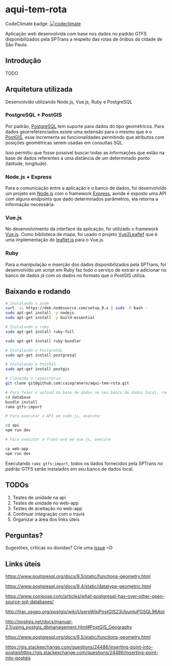 aqui-tem-rota 
===================

CodeClimate badge: [![codeclimate](https://codeclimate.com/github/caiogranero/aqui-tem-rota/badges/gpa.svg)](https://codeclimate.com/github/caiogranero/aqui-tem-rota)

Aplicação web desenvolvida com base nos dados no padrão GTFS disponibilizados pela SPTrans a respeito das rotas de ônibus da cidade de São Paulo.

## Introdução

TODO

## Arquitetura utilizada

Desenvolvido utilizando Node.js, Vue.js, Ruby e PostgreSQL

### PostgreSQL + PostGIS

Por padrão, [PostgreSQL] tem suporte para dados do tipo geométricos. Para dados georreferenciados existe uma extensão para o mesmo que é o [PostGIS], esse incrementa as funcionalidades permitindo que atributos com posições geométricas serem usadas em consultas SQL.

Isso permitiu que fosse possível buscar todas as informações que estão na base de dados referentes a uma distância de um determinado ponto (latitude, longitude).

### Node.js + Express

Para a comunicação entre a aplicação e o banco de dados, foi desenvolvido um projeto em [Node.js] com o framework [Express], aonde é exposto uma API com alguns endpoints que dado determinados parâmetros, ela retorna a informação necessária.

### Vue.js

No desenvolvimento da interface da aplicação, foi utilizado o framework [Vue.js]. Como biblioteca de mapa, foi usado o projeto [Vue2Leaflef] que é uma implementação do [leaflet.js] para o Vue.js.

### Ruby

Para a manipulação e inserção dos dados disponibilizados pela SPTrans, foi desenvolvido um script em Ruby faz todo o serviço de extrair e adicionar no banco de dados já com os dados no formato que o PostGIS utiliza.

## Baixando e rodando

``` bash
# Instalando o node
curl -sL https://deb.nodesource.com/setup_8.x | sudo -E bash -
sudo apt-get install -y nodejs
sudo apt-get install -y build-essential

# Instalando o ruby
sudo apt-get install ruby-full

sudo apt-get install ruby-bundler

# Instalando o PostgreSQL
sudo apt-get install postgresql

# Instalando o PostGIS
sudo apt-get install postgis

# Clonando o repositório
git clone git@github.com:caiogranero/aqui-tem-rota.git

# Para fazer o upload da base de dados no seu banco de dados local, rode:
cd database
bundle install
rake gtfs:import

# Para executar a API em node.js, execute:

cd api
npm run dev

# Para executar o front-end em Vue.js, execute

cp web-app
npm run dev
```

Executando `rake gtfs:import`, todos os dados fornecidos pela SPTrans no padrão GTFS serão instalados em seu banco de dados local.

## TODOs

1. Testes de unidade na api
2. Testes de unidade no web-app
3. Testes de aceitação no web-app
4. Continuar integração com o travis
5. Organizar a área dos links úteis

## Perguntas?

Sugestões, críticas ou dúvidas? Crie uma [issue] =D

## Links úteis

https://www.postgresql.org/docs/9.5/static/functions-geometry.html

https://www.postgresql.org/docs/9.4/static/datatype-geometric.html

https://www.compose.com/articles/what-postgresql-has-over-other-open-source-sql-databases/

http://trac.osgeo.org/postgis/wiki/UsersWikiPostGIS23UbuntuPGSQL96Apt

http://postgis.net/docs/manual-2.1/using_postgis_dbmanagement.html#PostGIS_Geography

https://www.postgresql.org/docs/9.5/static/functions-geometry.html

https://gis.stackexchange.com/questions/24486/inserting-point-into-postgishttps://gis.stackexchange.com/questions/24486/inserting-point-into-postgis

[PostgreSQL]: https://www.postgresql.org/
[PostGIS]: http://postgis.net/
[api-project]: https://github.com/caiogranero/aqui-tem-rota/tree/master/api
[Node.js]: https://nodejs.org/en/
[Express]: http://expressjs.com/pt-br/
[Vue.js]: https://vuejs.org/
[Docker]: http://docker.io/
[Vue2Leaflef]: https://github.com/KoRiGaN/Vue2Leaflet
[leaflet.js]: http://leafletjs.com/
[issue]: https://github.com/caiogranero/aqui-tem-rota/issues